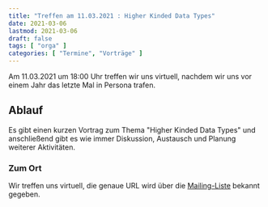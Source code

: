 ```yaml
---
title: "Treffen am 11.03.2021 : Higher Kinded Data Types"
date: 2021-03-06
lastmod: 2021-03-06
draft: false
tags: [ "orga" ]
categories: [ "Termine", "Vorträge" ]
---
```


Am 11.03.2021 um 18:00 Uhr treffen wir uns virtuell, nachdem wir uns vor einem Jahr das letzte Mal in Persona trafen.

## Ablauf ##

Es gibt einen kurzen Vortrag zum Thema "Higher Kinded Data Types" und anschließend gibt es wie immer Diskussion, Austausch und Planung weiterer Aktivitäten.

### Zum Ort ###

Wir treffen uns virtuell, die genaue URL wird über die [Mailing-Liste](/about/) bekannt gegeben.

